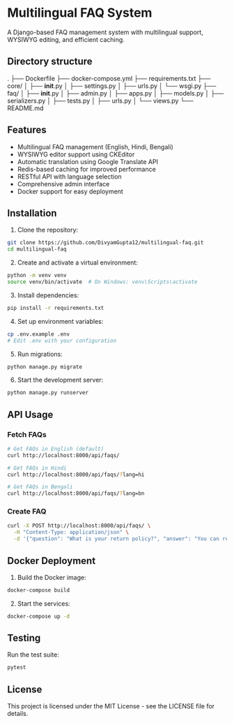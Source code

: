 # Multilingual FAQ System

A Django-based FAQ management system with multilingual support, WYSIWYG editing, and efficient caching.

## Directory structure
.
├── Dockerfile
├── docker-compose.yml
├── requirements.txt
├── core/
│   ├── __init__.py
│   ├── settings.py
│   ├── urls.py
│   └── wsgi.py
├── faq/
│   ├── __init__.py
│   ├── admin.py
│   ├── apps.py
│   ├── models.py
│   ├── serializers.py
│   ├── tests.py
│   ├── urls.py
│   └── views.py
└── README.md




## Features

- Multilingual FAQ management (English, Hindi, Bengali)
- WYSIWYG editor support using CKEditor
- Automatic translation using Google Translate API
- Redis-based caching for improved performance
- RESTful API with language selection
- Comprehensive admin interface
- Docker support for easy deployment

## Installation

1. Clone the repository:
```bash
git clone https://github.com/DivyamGupta12/multilingual-faq.git
cd multilingual-faq
```

2. Create and activate a virtual environment:
```bash
python -m venv venv
source venv/bin/activate  # On Windows: venv\Scripts\activate
```

3. Install dependencies:
```bash
pip install -r requirements.txt
```

4. Set up environment variables:
```bash
cp .env.example .env
# Edit .env with your configuration
```

5. Run migrations:
```bash
python manage.py migrate
```

6. Start the development server:
```bash
python manage.py runserver
```

## API Usage

### Fetch FAQs

```bash
# Get FAQs in English (default)
curl http://localhost:8000/api/faqs/

# Get FAQs in Hindi
curl http://localhost:8000/api/faqs/?lang=hi

# Get FAQs in Bengali
curl http://localhost:8000/api/faqs/?lang=bn
```

### Create FAQ

```bash
curl -X POST http://localhost:8000/api/faqs/ \
  -H "Content-Type: application/json" \
  -d '{"question": "What is your return policy?", "answer": "You can return items within 30 days."}'
```

## Docker Deployment

1. Build the Docker image:
```bash
docker-compose build
```

2. Start the services:
```bash
docker-compose up -d
```

## Testing

Run the test suite:
```bash
pytest
```

## License

This project is licensed under the MIT License - see the LICENSE file for details.